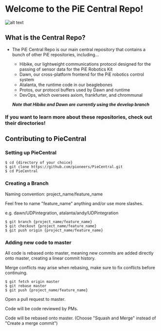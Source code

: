 # Welcome to the PiE Central Repo!

![alt text][logo]

## What is the Central Repo?
 - The PiE Central Repo is our main central repository that contains a bunch of other PiE repositories, including...
 
     - Hibike, our lightweight communications protocol designed for the passing of sensor data for the PiE Robotics Kit
     - Dawn, our cross-platform frontend for the PiE robotics control system
     - Atalanta, the runtime code in our beaglebones
     - Protos, our protocol buffers used by Dawn and runtime
     - DevOps, which oversees axiom, frankfurter, and chrommunal
    
    ***Note that Hibike and Dawn are currently using the develop branch***

### If you want to learn more about these repositories, check out their directories!

## Contributing to PieCentral
### Setting up PieCentral

```
$ cd {directory of your choice}
$ git clone https://github.com/pioneers/PieCentral.git
$ cd PieCentral
```

### Creating a Branch
Naming convention: project_name/feature_name

Feel free to name "feature_name" anything and/or use more slashes.

e.g. dawn/UDPintegration, atalanta/andy/UDPintegration
```
$ git branch {project_name/feature_name}
$ git checkout {project_name/feature_name}
$ git push origin {project_name/feature_name}
```

### Adding new code to master
All code is rebased onto master, meaning new commits are added directly onto master, creating a linear commit history.

Merge conflicts may arise when rebasing, make sure to fix conflicts before continuing.

```
$ git fetch origin master
$ git rebase master
$ git push {project_name/feature_name}
```
Open a pull request to master.

Code will be code reviewed by PMs.

Code will be rebased onto master. (Choose "Squash and Merge" instead of "Create a merge commit")

[logo]: https://upload.wikimedia.org/wikipedia/en/e/e4/Pioneers_in_Engineering_Logo_1.png "Logo"
